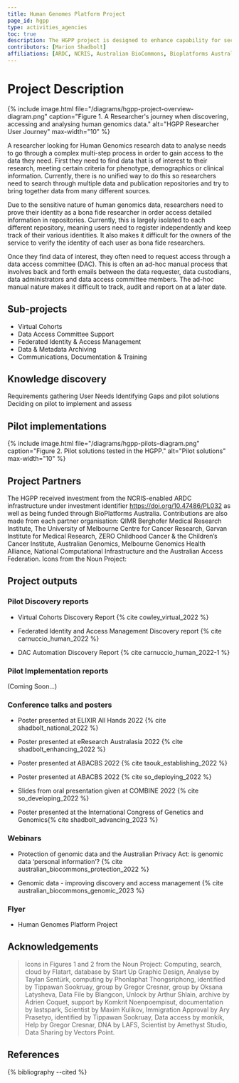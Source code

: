 ```yaml
---
title: Human Genomes Platform Project
page_id: hgpp
type: activities_agencies
toc: true
description: The HGPP project is designed to enhance capability for securely and responsibly sharing human genome research data nationally and internationally, ensuring maximum value can be derived from these valuable assets.
contributors: [Marion Shadbolt]
affiliations: [ARDC, NCRIS, Australian BioCommons, Bioplatforms Australia, AU]
---
```


# Project Description

{% include image.html file="/diagrams/hgpp-project-overview-diagram.png" caption="Figure 1. A Researcher's journey when discovering, accessing and analysing human genomics data." alt="HGPP Researcher User Journey" max-width="10" %}

A researcher looking for Human Genomics research data to analyse needs to go through a complex multi-step process in order to gain access to the data they need. First they need to find data that is of interest to their research, meeting certain criteria for phenotype, demographics or clinical information. Currently, there is no unified way to do this so researchers need to search through multiple data and publication repositories and try to bring together data from many different sources. 

Due to the sensitive nature of human genomics data, researchers need to prove their identity as a bona fide researcher in order access detailed information in repositories. Currently, this is largely isolated to each different repository, meaning users need to register independently and keep track of their various identities. It also makes it difficult for the owners of the service to verify the identity of each user as bona fide researchers.

Once they find data of interest, they often need to request access through a data access committee (DAC). This is often an ad-hoc manual process that involves back and forth emails between the data requester, data custodians, data administrators and data access committee members. The ad-hoc manual nature makes it difficult to track, audit and report on at a later date.


## Sub-projects

- Virtual Cohorts
- Data Access Committee Support
- Federated Identity & Access Management
- Data & Metadata Archiving 
- Communications, Documentation & Training

## Knowledge discovery

Requirements gathering
User Needs
Identifying Gaps and pilot solutions
Deciding on pilot to implement and assess

## Pilot implementations

{% include image.html file="/diagrams/hgpp-pilots-diagram.png" caption="Figure 2. Pilot solutions tested in the HGPP." alt="Pilot solutions" max-width="10" %}



## Project Partners

The HGPP received investment from the NCRIS-enabled ARDC infrastructure under investment identifier https://doi.org/10.47486/PL032 as well as being funded through BioPlatforms Australia. Contributions are also made from each partner organisation: QIMR Berghofer Medical Research Institute, The University of Melbourne Centre for Cancer Research, Garvan Institute for Medical Research, ZERO Childhood Cancer & the Children’s Cancer Institute, Australian Genomics, Melbourne Genomics Health Alliance, National Computational Infrastructure and the Australian Access Federation. Icons from the Noun Project:

## Project outputs

### Pilot Discovery reports

- Virtual Cohorts Discovery Report {% cite cowley_virtual_2022 %}

- Federated Identity and Access Management Discovery report {% cite carnuccio_human_2022 %}

- DAC Automation Discovery Report {% cite carnuccio_human_2022-1 %}

### Pilot Implementation reports

(Coming Soon...)

### Conference talks and posters

- Poster presented at ELIXIR All Hands 2022 {% cite shadbolt_national_2022 %} 

- Poster presented at eResearch Australasia 2022 {% cite shadbolt_enhancing_2022 %}

- Poster presented at ABACBS 2022 {% cite taouk_establishing_2022 %}

- Poster presented at ABACBS 2022 {% cite so_deploying_2022 %}

- Slides from oral presentation given at COMBINE 2022 {% cite so_developing_2022 %}

- Poster presented at the International Congress of Genetics and Genomics{% cite shadbolt_advancing_2023 %}

### Webinars

- Protection of genomic data and the Australian Privacy Act: is genomic data ‘personal information’? {% cite australian_biocommons_protection_2022 %}

- Genomic data - improving discovery and access management {% cite australian_biocommons_genomic_2023 %}

### Flyer

- Human Genomes Platform Project

## Acknowledgements

> Icons in Figures 1 and 2 from the Noun Project: Computing, search, cloud by Flatart, database by Start Up Graphic Design, Analyse by Taylan Sentürk, computing by Phonlaphat Thongsriphong, identified by Tippawan Sookruay, group by Gregor Cresnar, group by Oksana Latysheva, Data File by Blangcon, Unlock by Arthur Shlain, archive by Adrien Coquet, support by Komkrit Noenpoempisut, documentation by lastspark, Scientist by Maxim Kulikov, Immigration Approval by Ary Prasetyo, identified by Tippawan Sookruay, Data access by monkik, Help by Gregor Cresnar, DNA by LAFS, Scientist by Amethyst Studio, Data Sharing by Vectors Point.

## References 

{% bibliography --cited %}
